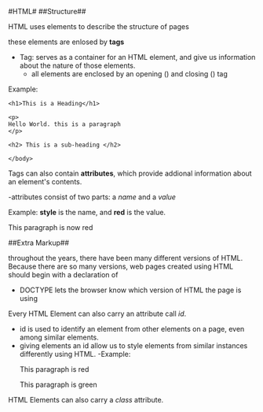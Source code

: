 #HTML#
##Structure##

HTML uses elements to describe the structure of pages

these elements are enlosed by **tags**

- Tag: serves as a container for an HTML element, and give us information about the nature of those elements.
  - all elements are enclosed by an opening (<tag>) and closing (</tag>) tag

Example:

<html>
    <body>

    <h1>This is a Heading</h1>

    <p>
    Hello World. this is a paragraph
    </p>

    <h2> This is a sub-heading </h2>

    </body>

</html>

Tags can also contain **attributes**, which provide addional information
about an element's contents.

-attributes consist of two parts: a _name_ and a _value_

Example: **style** is the name, and **red** is the value.

<p style = "red"> This paragraph is now red<p>

##Extra Markup##

throughout the years, there have been many different versions of HTML.
Because there are so many versions, web pages created using HTML
should begin with a declaration of _<DOCTYPE>_

- DOCTYPE lets the browser know which version of HTML the page is using

Every HTML Element can also carry an attribute call _id_.

- id is used to identify an element from other elements on a page, even
  among similar elements.
- giving elements an id allow us to style elements from similar instances differently using HTML.
-Example:
   <p id = "para1"> This paragraph is red </p>
   <p id = "para2"> This paragraph is green</p>

HTML Elements can also carry a _class_ attribute.
